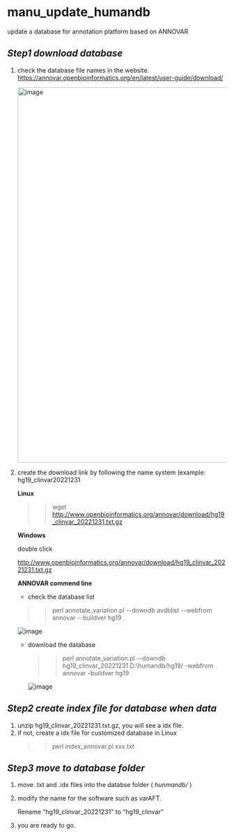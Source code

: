 # manu_update_humandb
update a database for annotation platform based on ANNOVAR 

## *Step1 download database*

1. check the database file names in the website.
   https://annovar.openbioinformatics.org/en/latest/user-guide/download/
   
   <img width="860" alt="image" src="https://user-images.githubusercontent.com/22020125/223757336-2cef54a4-784b-4e06-95a2-85e7cc22d028.png">

2. create the download link by following the name system (example: hg19_clinvar20221231
   
   **Linux**
   >> wget http://www.openbioinformatics.org/annovar/download/hg19_clinvar_20221231.txt.gz
   
   **Windows**
   
   double click 
   
   http://www.openbioinformatics.org/annovar/download/hg19_clinvar_20221231.txt.gz
   
   **ANNOVAR commend line**
   -  check the database list
   	>> perl annotate_variation.pl --downdb avdblist --webfrom annovar --buildver hg19 .
      
      ![image](https://user-images.githubusercontent.com/22020125/223760457-5cfb099f-3692-47bc-8165-d7b0d33892a8.png)
   -  download the database
      >> perl annotate_variation.pl --downdb hg19_clinvar_20221231 D:\humandb/hg19/ -webfrom annovar -buildver hg19
      
      ![image](https://user-images.githubusercontent.com/22020125/223760708-4eae0645-8a26-434f-b6e1-70ee09a8a952.png)

## *Step2 create index file for database when data*
1. unzip hg19_clinvar_20221231.txt.gz, you will see a idx file.
2. if not, create a idx file for customized database in Linux
   >> perl index_annovar.pl xxx.txt

## *Step3 move to database folder*
1. move .txt and .idx files into the databse folder ( *hunmandb/* )
2. modify the name for the software such as varAFT.
   
   Rename "hg19_clinvar_20221231" to "hg19_clinvar"
3. you are ready to go.

